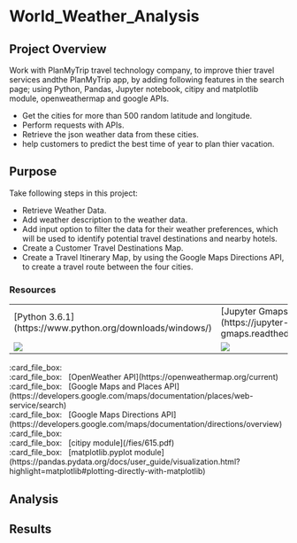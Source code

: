 # World_Weather_Analysis

## Project Overview
Work with PlanMyTrip travel technology company, to improve thier travel services andthe PlanMyTrip app, by adding following features in the search page; using Python, Pandas, Jupyter notebook, citipy and matplotlib module, openweathermap and google APIs.
  
  - Get the cities for more than 500 random latitude and longitude.
  - Perform requests with APIs.
  - Retrieve the json weather data from these cities.
  - help customers to predict the best time of year to plan thier vacation.

## Purpose
Take following steps in this project:

  - Retrieve Weather Data.
  - Add weather description to the weather data.
  - Add input option to filter the data for their weather preferences, which will be used to identify potential travel destinations and nearby hotels.
  - Create a Customer Travel Destinations Map.
  - Create a Travel Itinerary Map, by using the Google Maps Directions API, to create a travel route between the four cities.

### Resources
<table>
  <tr>
    <td>[Python 3.6.1](https://www.python.org/downloads/windows/)</td>
    <td>[Jupyter Gmaps module](https://jupyter-gmaps.readthedocs.io/en/latest/)</td>
  </tr>
  <tr>
    <td><img src="images/ms-01.png"></td>
    <td><img src="images/ms-02.png"></td>
  </tr>
</table>
  :card_file_box: &#160;  <br/>
  :card_file_box: &#160; [OpenWeather API](https://openweathermap.org/current) <br/>
  :card_file_box: &#160; [Google Maps and Places API](https://developers.google.com/maps/documentation/places/web-service/search)<br/>
  :card_file_box: &#160; [Google Maps Directions API](https://developers.google.com/maps/documentation/directions/overview) <br/>
  :card_file_box: &#160;  <br/>
  :card_file_box: &#160; [citipy module](/fies/615.pdf) <br/>
  :card_file_box: &#160; [matplotlib.pyplot module](https://pandas.pydata.org/docs/user_guide/visualization.html?highlight=matplotlib#plotting-directly-with-matplotlib)

## Analysis


## Results


## 
